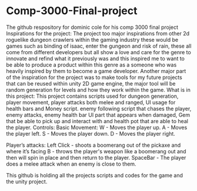 # Comp-3000-Final-project
The github respository for dominic cole for his comp 3000 final project
Inspirations for the project:
The project too major inspirations from other 2d roguelike dungeon crawlers within the gaming industry these would be games such as binding of isaac, enter the gungeon and risk of rain, these all come from different developers but all show a love and care for the genre to innovate and refind what it previously was and this inspired me to want to be able to produce a product within this genre as a someone who was heavily inspired by them to become a game developer.
Another major part of the inspiration for the project was to make tools for my future projects that can be reused within unity 2D game engine, the major tool will be random generation for levels and how they work within the game.
What is in this project:
This project contains scripts used for dungeon generation, player movement, player attacks both melee and ranged, UI usage for health bars and Money script. enemy following script that chases the player, enemy attacks, enemy health bar UI part that appears when damaged, Gem that be able to pick up and interact with and health pot that are able to heal the player.
Controls:
Basic Movement:
W - Moves the player up.
A - Moves the player left.
S - Moves the player down.
D - Moves the player right.

Player’s attacks:
Left Click - shoots a boomerang out of the pickaxe and where it’s facing
B - throws the player's weapon like a boomerang out and then will spin in place and then return to the player.
SpaceBar - The player does a melee attack when an enemy is close to them.

This github is holding all the projects scripts and codes for the game and the unity project.



